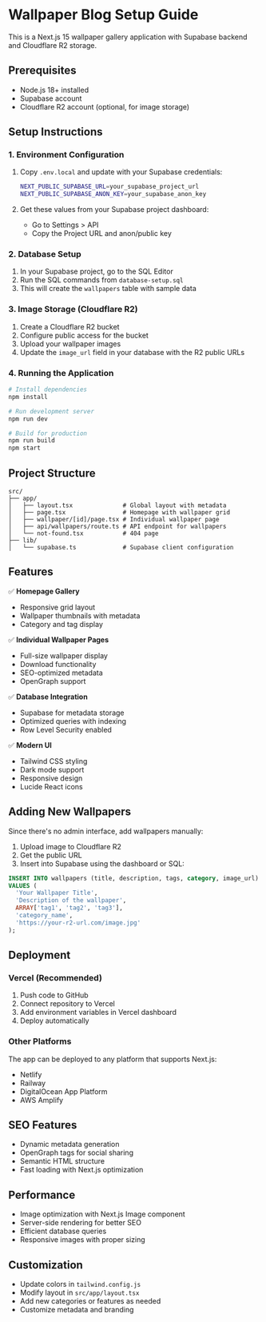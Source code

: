 # Wallpaper Blog Setup Guide

This is a Next.js 15 wallpaper gallery application with Supabase backend and Cloudflare R2 storage.

## Prerequisites

- Node.js 18+ installed
- Supabase account
- Cloudflare R2 account (optional, for image storage)

## Setup Instructions

### 1. Environment Configuration

1. Copy `.env.local` and update with your Supabase credentials:
   ```bash
   NEXT_PUBLIC_SUPABASE_URL=your_supabase_project_url
   NEXT_PUBLIC_SUPABASE_ANON_KEY=your_supabase_anon_key
   ```

2. Get these values from your Supabase project dashboard:
   - Go to Settings > API
   - Copy the Project URL and anon/public key

### 2. Database Setup

1. In your Supabase project, go to the SQL Editor
2. Run the SQL commands from `database-setup.sql`
3. This will create the `wallpapers` table with sample data

### 3. Image Storage (Cloudflare R2)

1. Create a Cloudflare R2 bucket
2. Configure public access for the bucket
3. Upload your wallpaper images
4. Update the `image_url` field in your database with the R2 public URLs

### 4. Running the Application

```bash
# Install dependencies
npm install

# Run development server
npm run dev

# Build for production
npm run build
npm start
```

## Project Structure

```
src/
├── app/
│   ├── layout.tsx              # Global layout with metadata
│   ├── page.tsx                # Homepage with wallpaper grid
│   ├── wallpaper/[id]/page.tsx # Individual wallpaper page
│   ├── api/wallpapers/route.ts # API endpoint for wallpapers
│   └── not-found.tsx           # 404 page
├── lib/
│   └── supabase.ts             # Supabase client configuration
```

## Features

✅ **Homepage Gallery**
- Responsive grid layout
- Wallpaper thumbnails with metadata
- Category and tag display

✅ **Individual Wallpaper Pages**
- Full-size wallpaper display
- Download functionality
- SEO-optimized metadata
- OpenGraph support

✅ **Database Integration**
- Supabase for metadata storage
- Optimized queries with indexing
- Row Level Security enabled

✅ **Modern UI**
- Tailwind CSS styling
- Dark mode support
- Responsive design
- Lucide React icons

## Adding New Wallpapers

Since there's no admin interface, add wallpapers manually:

1. Upload image to Cloudflare R2
2. Get the public URL
3. Insert into Supabase using the dashboard or SQL:

```sql
INSERT INTO wallpapers (title, description, tags, category, image_url)
VALUES (
  'Your Wallpaper Title',
  'Description of the wallpaper',
  ARRAY['tag1', 'tag2', 'tag3'],
  'category_name',
  'https://your-r2-url.com/image.jpg'
);
```

## Deployment

### Vercel (Recommended)

1. Push code to GitHub
2. Connect repository to Vercel
3. Add environment variables in Vercel dashboard
4. Deploy automatically

### Other Platforms

The app can be deployed to any platform that supports Next.js:
- Netlify
- Railway
- DigitalOcean App Platform
- AWS Amplify

## SEO Features

- Dynamic metadata generation
- OpenGraph tags for social sharing
- Semantic HTML structure
- Fast loading with Next.js optimization

## Performance

- Image optimization with Next.js Image component
- Server-side rendering for better SEO
- Efficient database queries
- Responsive images with proper sizing

## Customization

- Update colors in `tailwind.config.js`
- Modify layout in `src/app/layout.tsx`
- Add new categories or features as needed
- Customize metadata and branding
